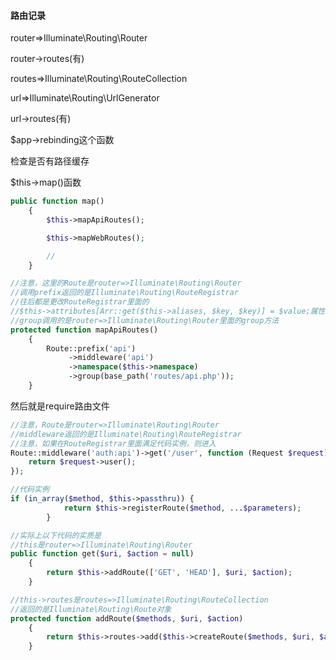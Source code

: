 #### 路由记录

router=>Illuminate\Routing\Router

router->routes(有)

routes=>Illuminate\Routing\RouteCollection

url=>Illuminate\Routing\UrlGenerator

url->routes(有)

$app->rebinding这个函数



检查是否有路径缓存

$this->map()函数

```php
public function map()
    {
        $this->mapApiRoutes();

        $this->mapWebRoutes();

        //
    }

//注意，这里的Route是router=>Illuminate\Routing\Router
//调用prefix返回的是Illuminate\Routing\RouteRegistrar
//往后都是更改RouteRegistrar里面的
//$this->attributes[Arr::get($this->aliases, $key, $key)] = $value;属性。
//group调用的是router=>Illuminate\Routing\Router里面的group方法
protected function mapApiRoutes()
    {
        Route::prefix('api')
             ->middleware('api')
             ->namespace($this->namespace)
             ->group(base_path('routes/api.php'));
    }
```

然后就是require路由文件

```php
//注意，Route是router=>Illuminate\Routing\Router
//middleware返回的是Illuminate\Routing\RouteRegistrar
//注意，如果在RouteRegistrar里面满足代码实例，则进入
Route::middleware('auth:api')->get('/user', function (Request $request) {
    return $request->user();
});
```

```php
//代码实例
if (in_array($method, $this->passthru)) {
            return $this->registerRoute($method, ...$parameters);
        }
```

```php
//实际上以下代码的实质是
//this是router=>Illuminate\Routing\Router
public function get($uri, $action = null)
    {
        return $this->addRoute(['GET', 'HEAD'], $uri, $action);
    }
```

```php
//this->routes是routes=>Illuminate\Routing\RouteCollection
//返回的是Illuminate\Routing\Route对象
protected function addRoute($methods, $uri, $action)
    {
        return $this->routes->add($this->createRoute($methods, $uri, $action));
    }
```

